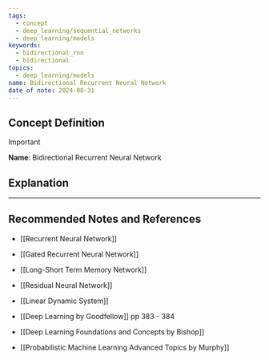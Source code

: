 ```yaml
---
tags:
  - concept
  - deep_learning/sequential_networks
  - deep_learning/models
keywords:
  - bidirectional_rnn
  - bidirectional
topics:
  - deep_learning/models
name: Bidirectional Recurrent Neural Network
date of note: 2024-08-31
---
```


## Concept Definition

>[!important]
>**Name**: Bidirectional Recurrent Neural Network



## Explanation





-----------
##  Recommended Notes and References




- [[Recurrent Neural Network]]
- [[Gated Recurrent Neural Network]]
- [[Long-Short Term Memory Network]]
- [[Residual Neural Network]]

- [[Linear Dynamic System]]


- [[Deep Learning by Goodfellow]] pp 383 - 384
- [[Deep Learning Foundations and Concepts by Bishop]]
- [[Probabilistic Machine Learning Advanced Topics by Murphy]] 